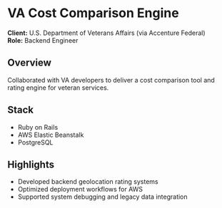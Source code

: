 # VA Cost Comparison Engine

**Client:** U.S. Department of Veterans Affairs (via Accenture Federal)  
**Role:** Backend Engineer

## Overview

Collaborated with VA developers to deliver a cost comparison tool and rating engine for veteran services.

## Stack
- Ruby on Rails
- AWS Elastic Beanstalk
- PostgreSQL

## Highlights
- Developed backend geolocation rating systems
- Optimized deployment workflows for AWS
- Supported system debugging and legacy data integration
